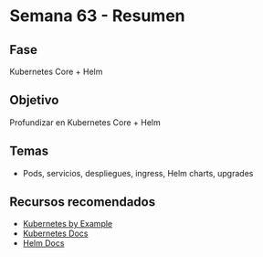 # Semana 63 - Resumen

## Fase
Kubernetes Core + Helm

## Objetivo
Profundizar en Kubernetes Core + Helm

## Temas
- Pods, servicios, despliegues, ingress, Helm charts, upgrades

## Recursos recomendados
- [Kubernetes by Example](https://kubernetesbyexample.com/)
- [Kubernetes Docs](https://kubernetes.io/docs/home/)
- [Helm Docs](https://helm.sh/docs/)
